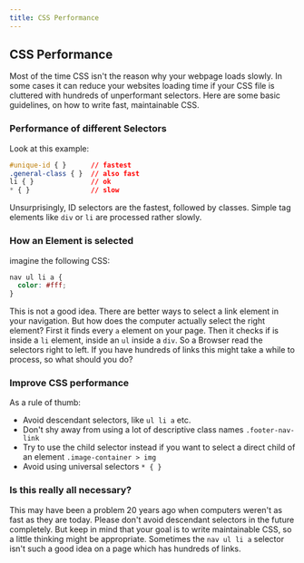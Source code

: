 ```yaml
---
title: CSS Performance
---
```

## CSS Performance
Most of the time CSS isn't the reason why your webpage loads slowly. In some cases it can reduce your websites loading time if your CSS file is cluttered with hundreds of unperformant selectors. Here are some basic guidelines, on how to write fast, maintainable CSS.

### Performance of different Selectors
Look at this example:
```css
#unique-id { } 		// fastest
.general-class { }  // also fast
li { }              // ok
* { }               // slow
```
Unsurprisingly, ID selectors are the fastest, followed by classes. Simple tag elements like `div` or `li` are processed rather slowly.

### How an Element is selected
imagine the following CSS:
```css
nav ul li a {
  color: #fff;
}
```

This is not a good idea. There are better ways to select a link element in your navigation. But how does the computer actually select the right element?
First it finds every `a` element on your page. Then it checks if is inside a `li` element, inside an `ul` inside a `div`. So a Browser read the selectors right to left.
If you have hundreds of links this might take a while to process, so what should you do?

### Improve CSS performance
As a rule of thumb:
* Avoid descendant selectors, like `ul li a` etc.
* Don't shy away from using a lot of descriptive class names `.footer-nav-link`
* Try to use the child selector instead if you want to select a direct child of an element `.image-container > img`
* Avoid using universal selectors `* { }`

### Is this really all necessary?
This may have been a problem 20 years ago when computers weren't as fast as they are today. Please don't avoid descendant selectors in the future completely. But keep in mind that your goal is to write maintainable CSS, so a little thinking might be appropriate.
Sometimes the `nav ul li a` selector isn't such a good idea on a page which has hundreds of links. 

